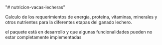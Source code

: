 "# nutricion-vacas-lecheras" 

Calculo de los requerimientos de energía, proteína, vitaminas, minerales y otros nutrientes para la diferentes etapas del ganado lechero.

el paquete está en desarrollo y que algunas funcionalidades pueden no estar completamente implementadas